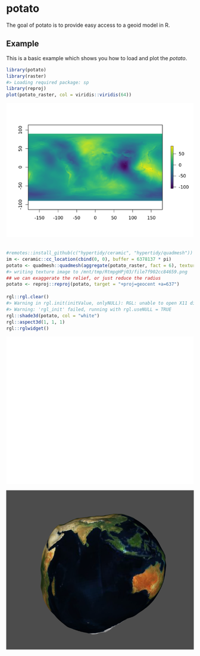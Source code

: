 <!-- README.md is generated from README.Rmd. Please edit that file -->
potato
======

The goal of potato is to provide easy access to a geoid model in R.

Example
-------

This is a basic example which shows you how to load and plot the
*potato*.

``` r
library(potato)
library(raster)
#> Loading required package: sp
library(reproj)
plot(potato_raster, col = viridis::viridis(64))
```

![](README-example-1.png)

``` r

#remotes::install_github(c("hypertidy/ceramic", "hypertidy/quadmesh"))
im <- ceramic::cc_location(cbind(0, 0), buffer = 6378137 * pi)
potato <- quadmesh::quadmesh(aggregate(potato_raster, fact = 6), texture = im)
#> writing texture image to /mnt/tmp/RtmpgHPj03/file7f902cc84659.png
## we can exaggerate the relief, or just reduce the radius
potato <- reproj::reproj(potato, target = "+proj=geocent +a=637")

rgl::rgl.clear()
#> Warning in rgl.init(initValue, onlyNULL): RGL: unable to open X11 display
#> Warning: 'rgl_init' failed, running with rgl.useNULL = TRUE
rgl::shade3d(potato, col = "white")
rgl::aspect3d(1, 1, 1)
rgl::rglwidget()
```

![](README-example-2.png)

![alt text](man/figures/potato.png "Title")
